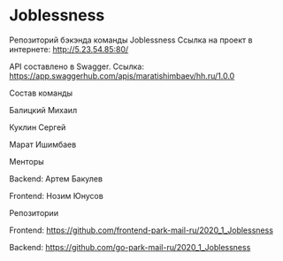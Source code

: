# Joblessness
Репозиторий бэкэнда команды Joblessness
Ссылка на проект в интернете: http://5.23.54.85:80/

API составлено в Swagger. Ссылка: https://app.swaggerhub.com/apis/maratishimbaev/hh.ru/1.0.0

Состав команды

Балицкий Михаил

Куклин Сергей

Марат Ишимбаев

Менторы

Backend: Артем Бакулев

Frontend: Нозим Юнусов

Репозитории

Frontend: https://github.com/frontend-park-mail-ru/2020_1_Joblessness

Backend: https://github.com/go-park-mail-ru/2020_1_Joblessness

